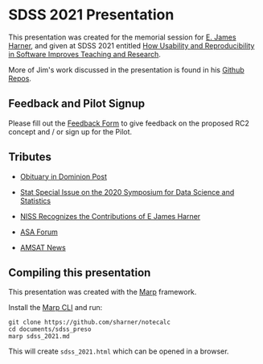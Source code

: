 # SDSS 2021 Presentation

This presentation was created for the memorial session for [E. James Harner](https://stat.wvu.edu/Faculty/jharner.html), and given at SDSS 2021 entitled [How Usability and Reproducibility in Software Improves Teaching and Research](https://ww2.amstat.org/meetings/sdss/2021/onlineprogram/AbstractDetails.cfm?AbstractID=309853).

More of Jim's work discussed in the presentation is found in his [Github Repos](https://github.com/jharner).

## Feedback and Pilot Signup

Please fill out the [Feedback Form](https://forms.gle/9SCse7dwZFsenEEt7) to give feedback on the proposed RC2 concept and / or sign up for the Pilot.

## Tributes

* [Obituary in Dominion Post](https://www.dominionpost.com/2021/02/13/james-harner/)

* [Stat Special Issue on the 2020 Symposium for Data Science and Statistics](https://onlinelibrary.wiley.com/doi/toc/10.1002/(ISSN)2049-1573.sdss)

* [NISS Recognizes the Contributions of E James Harner](https://www.niss.org/news/niss-recognizes-contributions-e-james-harner-february-15-2021)

* [ASA Forum](https://community.amstat.org/communities/community-home/digestviewer/viewthread?MessageKey=2ff64c11-79fb-43ac-9588-a218904d390f&CommunityKey=6b2d607a-e31f-4f19-8357-020a8631b999&tab=digestviewer#bm2ff64c11-79fb-43ac-9588-a218904d390f)

* [AMSAT News](https://magazine.amstat.org/blog/2021/04/01/obitsapril21/)

## Compiling this presentation

This presentation was created with the [Marp]() framework.

Install the [Marp CLI](https://github.com/marp-team/marp-cli/blob/main/README.md) and run:

```{sh}
git clone https://github.com/sharner/notecalc
cd documents/sdss_preso
marp sdss_2021.md
```

This will create `sdss_2021.html` which can be opened in a browser.